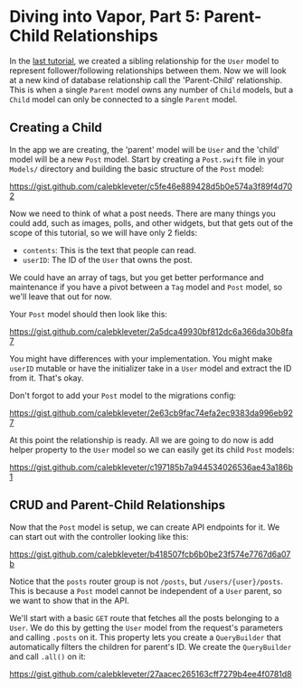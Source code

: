 # Diving into Vapor, Part 5: Parent-Child Relationships

In the [last tutorial](https://theswiftwebdeveloper.com/diving-into-vapor-part-4-deeper-into-fluent-30d84e19f114), we created a sibling relationship for the `User` model to represent follower/following relationships between them. Now we will look at a new kind of database relationship call the 'Parent-Child' relationship. This is when a single `Parent` model owns any number of `Child` models, but a `Child` model can only be connected to a single `Parent` model.

## Creating a Child

In the app we are creating, the 'parent' model will be `User` and the 'child' model will be a new `Post` model. Start by creating a `Post.swift` file in your `Models/` directory and building the basic structure of the `Post` model:

https://gist.github.com/calebkleveter/c5fe46e889428d5b0e574a3f89f4d702

Now we need to think of what a post needs. There are many things you could add, such as images, polls, and other widgets, but that gets out of the scope of this tutorial, so we will have only 2 fields:

- `contents`: This is the text that people can read.
- `userID`: The ID of the `User` that owns the post.

We could have an array of tags, but you get better performance and maintenance if you have a pivot between a `Tag` model and `Post` model, so we'll leave that out for now.

Your `Post` model should then look like this:

https://gist.github.com/calebkleveter/2a5dca49930bf812dc6a366da30b8fa7

You might have differences with your implementation. You might make `userID` mutable or have the initializer take in a `User` model and extract the ID from it. That's okay.

Don't forgot to add your `Post` model to the migrations config:

https://gist.github.com/calebkleveter/2e63cb9fac74efa2ec9383da996eb927

At this point the relationship is ready. All we are going to do now is add helper property to the `User` model so we can easily get its child `Post` models:

https://gist.github.com/calebkleveter/c197185b7a944534026536ae43a186b1

## CRUD and Parent-Child Relationships

Now that the `Post` model is setup, we can create API endpoints for it. We can start out with the controller looking like this:

https://gist.github.com/calebkleveter/b418507fcb6b0be23f574e7767d6a07b

Notice that the `posts` router group is not `/posts`, but `/users/{user}/posts`. This is because a `Post` model cannot be independent of a `User` parent, so we want to show that in the API.

We'll start with a basic `GET` route that fetches all the posts belonging to a `User`. We do this by getting the `User` model from the request's parameters and calling `.posts` on it. This property lets you create a `QueryBuilder` that automatically filters the children for parent's ID. We create the `QueryBuilder` and call `.all()` on it:

https://gist.github.com/calebkleveter/27aacec265163cff7279b4ee4f0781d8


